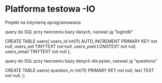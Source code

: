 # Platforma testowa -IO
 Projekt na inżynierię oprogramowania

 query do SQL przy tworzeniu bazy danych, nazwać ją "logindb"

CREATE TABLE users(
    users_id int(11) AUTO_INCREMENT PRIMARY KEY not null,
    users_uid TINYTEXT not null,
    users_pwd LONGTEXT not null,
    users_email TINYTEXT not null
);

 query do SQL przy tworzeniu bazy danych dla pytan, nazwać ją "questions"

CREATE TABLE users(
    question_nr int(11) PRIMARY KEY not null,
    text TEXT not null,
);
